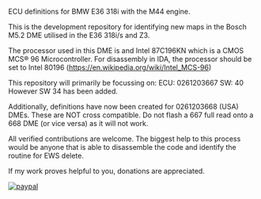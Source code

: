 ECU definitions for BMW E36 318i with the M44 engine.

This is the development repository for identifying new maps in the Bosch M5.2 DME utilised in the E36 318i/s and Z3.

The processor used in this DME is and Intel 87C196KN which is a CMOS MCS® 96 Microcontroller.
For disassembly in IDA, the processor should be set to Intel 80196 (https://en.wikipedia.org/wiki/Intel_MCS-96)

This repository will primarily be focussing on:
ECU: 0261203667
SW: 40
However SW 34 has been added.

Additionally, definitions have now been created for 0261203668 (USA) DMEs. These are NOT cross compatible. Do not flash a 667 full read onto a 668 DME (or vice versa) as it will not work.

All verified contributions are welcome. The biggest help to this process would be anyone that is able to disassemble the code and identify the routine for EWS delete.

If my work proves helpful to you, donations are appreciated.

[![paypal](https://www.paypalobjects.com/en_US/i/btn/btn_donateCC_LG.gif)](https://www.paypal.com/donate?hosted_button_id=TFWBHH4WEEHAU)
